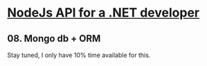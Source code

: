# [NodeJs API for a .NET developer](https://code.waters.com/bitbucket/users/rovian/repos/nodejs-api-for-a-.net-developer)



## 08. Mongo db + ORM

Stay tuned, I only have 10% time available for this.




